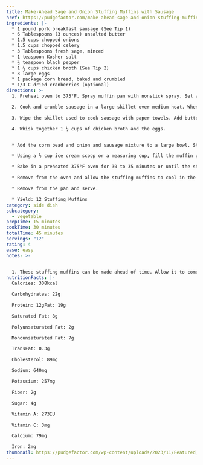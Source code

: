 ```yaml
---
title: Make-Ahead Sage and Onion Stuffing Muffins with Sausage
href: https://pudgefactor.com/make-ahead-sage-and-onion-stuffing-muffins-with-sausage/#recipe
ingredients: |-
  * 1 pound pork breakfast sausage (See Tip 1)
  * 6 Tablespoons (3 ounces) unsalted butter
  * 1.5 cups chopped onions
  * 1.5 cups chopped celery
  * 3 Tablespoons fresh sage, minced
  * 1 teaspoon Kosher salt
  * ½ teaspoon black pepper
  * 1 ½ cups chicken broth (See Tip 2)
  * 3 large eggs
  * 1 package corn bread, baked and crumbled
  * 1﻿/3 C dried cranberries (optional)
directions: >-
  1. Preheat oven to 375°F. Spray muffin pan with nonstick spray. Set aside.

  2. Cook and crumble sausage in a large skillet over medium heat. When the sausage is done, drain on paper towels.

  3. Wipe the skillet used to cook sausage with paper towels. Add butter and melt over medium heat. Add onions and celery. Cook, stirring occasionally, until the onions start to soften, about 10 minutes. Add sage, salt, and pepper. Stir to combine. Add the cooked sausage and cranberries, Stir the mixture together. Allow to cool slightly. 

  4. Whisk together 1 ½ cups of chicken broth and the eggs.


  * Add the corn bead and onion and sausage mixture to a large bowl. Stir to combine. Pour on the chicken broth and eggs. Toss to coat the ingredients evenly. Allow the stuffing mixture to sit for ten minutes to absorb the liquid. Toss again to ensure that everything is well combined. If the stuffing is too dry, add a little more broth or water until you have the right consistency.

  * Using a ½ cup ice cream scoop or a measuring cup, fill the muffin pan cups heaping full with the stuffing, compressing the stuffing mixture as you fill the cups.

  * Bake in a preheated 375°F oven for 30 to 35 minutes or until the stuffing muffins are golden brown.

  * Remove from the oven and allow the stuffing muffins to cool in the muffin pan for 10 minutes before removing them from the pan.

  * Remove from the pan and serve.

  * Yield: 12 Stuffing Muffins
category: side dish
subcategory:
  - vegetable
prepTime: 15 minutes
cookTime: 30 minutes
totalTime: 45 minutes
servings: "12"
rating: 4
ease: easy
notes: >-
  

  1. These stuffing muffins can be made ahead of time. Allow it to come to room temperature and store it in the refrigerator in an airtight container for up to three days. The stuffing muffins can also be frozen for up to three months. Reheat in a 375°F oven for 10 to 15 minutes or until crispy and hot.
nutritionFacts: |-
  Calories: 308kcal

  Carbohydrates: 22g

  Protein: 12gFat: 19g

  Saturated Fat: 8g

  Polyunsaturated Fat: 2g

  Monounsaturated Fat: 7g

  TransFat: 0.3g

  Cholesterol: 89mg

  Sodium: 640mg

  Potassium: 257mg

  Fiber: 2g

  Sugar: 4g

  Vitamin A: 273IU

  Vitamin C: 3mg

  Calcium: 79mg

  Iron: 2mg
thumbnail: https://pudgefactor.com/wp-content/uploads/2023/11/Featured_SMuffin-1-500x500.jpg
---
```

